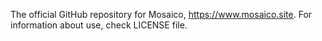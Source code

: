 The official GitHub repository for Mosaico, https://www.mosaico.site. For information about use, check LICENSE file.
